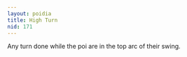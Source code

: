 ```yaml
---
layout: poidia
title: High Turn
nid: 171
---
```


Any turn done while the poi are in the top arc of their swing.
